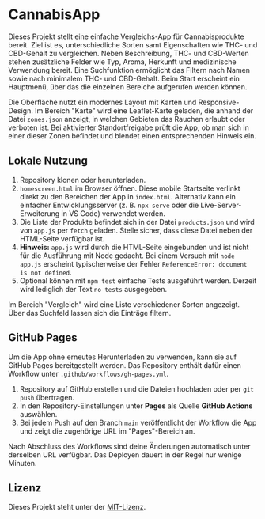 # CannabisApp

Dieses Projekt stellt eine einfache Vergleichs-App für Cannabisprodukte bereit. Ziel ist es, unterschiedliche Sorten samt Eigenschaften wie THC- und CBD-Gehalt zu vergleichen. Neben Beschreibung, THC- und CBD-Werten stehen zusätzliche Felder wie Typ, Aroma, Herkunft und medizinische Verwendung bereit. Eine Suchfunktion ermöglicht das Filtern nach Namen sowie nach minimalem THC- und CBD-Gehalt. Beim Start erscheint ein Hauptmenü, über das die einzelnen Bereiche aufgerufen werden können.

Die Oberfläche nutzt ein modernes Layout mit Karten und Responsive-Design. Im Bereich "Karte" wird eine Leaflet-Karte geladen, die anhand der Datei `zones.json` anzeigt, in welchen Gebieten das Rauchen erlaubt oder verboten ist. Bei aktivierter Standortfreigabe prüft die App, ob man sich in einer dieser Zonen befindet und blendet einen entsprechenden Hinweis ein.

## Lokale Nutzung

1. Repository klonen oder herunterladen.
2. `homescreen.html` im Browser öffnen. Diese mobile Startseite verlinkt direkt zu den Bereichen der App in `index.html`. Alternativ kann ein einfacher Entwicklungsserver (z. B. `npx serve` oder die Live-Server-Erweiterung in VS Code) verwendet werden.
3. Die Liste der Produkte befindet sich in der Datei `products.json` und wird von `app.js` per `fetch` geladen. Stelle sicher, dass diese Datei neben der HTML-Seite verfügbar ist.
4. **Hinweis:** `app.js` wird durch die HTML-Seite eingebunden und ist nicht für die Ausführung mit Node gedacht. Bei einem Versuch mit `node app.js` erscheint typischerweise der Fehler `ReferenceError: document is not defined`.
5. Optional können mit `npm test` einfache Tests ausgeführt werden. Derzeit wird lediglich der Text `no tests` ausgegeben.

Im Bereich "Vergleich" wird eine Liste verschiedener Sorten angezeigt. Über das Suchfeld lassen sich die Einträge filtern.

## GitHub Pages

Um die App ohne erneutes Herunterladen zu verwenden, kann sie auf GitHub Pages bereitgestellt werden. Das Repository enthält dafür einen Workflow unter `.github/workflows/gh-pages.yml`.

1. Repository auf GitHub erstellen und die Dateien hochladen oder per `git push` übertragen.
2. In den Repository-Einstellungen unter **Pages** als Quelle **GitHub Actions** auswählen.
3. Bei jedem Push auf den Branch `main` veröffentlicht der Workflow die App und zeigt die zugehörige URL im "Pages"-Bereich an.

Nach Abschluss des Workflows sind deine Änderungen automatisch unter derselben URL verfügbar. Das Deployen dauert in der Regel nur wenige Minuten.

## Lizenz

Dieses Projekt steht unter der [MIT-Lizenz](LICENSE).
